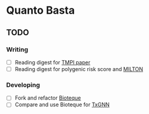 # Quanto Basta

## TODO

### Writing

- [ ] Reading digest for [TMPI paper](https://www.medrxiv.org/content/10.1101/2024.10.14.24315279v1)
- [ ] Reading digest for polygenic risk score and [MILTON](https://www.nature.com/articles/s41588-024-01898-1)

### Developing

- [ ] Fork and refactor [Bioteque](https://gitlabsbnb.irbbarcelona.org/bioteque/bioteque)
- [ ] Compare and use Bioteque for [TxGNN](https://github.com/mims-harvard/TxGNN)
